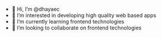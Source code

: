 - 👋 Hi, I’m @dhayaec
- 👀 I’m interested in developing high quality web based apps
- 🌱 I’m currently learning frontend technologies
- 💞️ I’m looking to collaborate on frontend technologies

<!---
dhayaec/dhayaec is a ✨ special ✨ repository because its `README.md` (this file) appears on your GitHub profile.
You can click the Preview link to take a look at your changes.
--->
